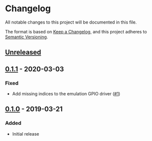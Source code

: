 # Changelog

All notable changes to this project will be documented in this file.

The format is based on [Keep a Changelog](https://keepachangelog.com/en/1.0.0/),
and this project adheres to
[Semantic Versioning](https://semver.org/spec/v2.0.0.html).

## [Unreleased]

## [0.1.1] - 2020-03-03

### Fixed

- Add missing indices to the emulation GPIO driver ([\#1])

## [0.1.0] - 2019-03-21

### Added

- Initial release

[Unreleased]: https://github.com/grisp/grisp_emulation/compare/v0.1.1...HEAD
[0.1.1]: https://github.com/grisp/grisp_emulation/releases/tag/v0.1.0...v0.1.1
[0.1.0]: https://github.com/grisp/grisp_emulation/releases/tag/v0.1.0

[\#1]: https://github.com/grisp/grisp_emulation/pull/1
